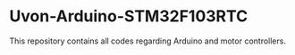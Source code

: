 # Uvon-Arduino-STM32F103RTC
This repository contains all codes regarding Arduino and motor controllers. 
